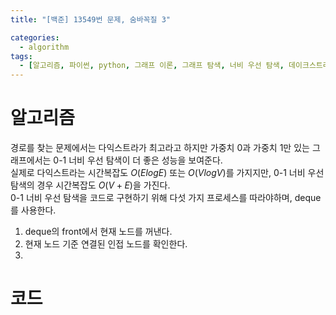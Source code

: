 ```yaml
---
title: "[백준] 13549번 문제, 숨바꼭질 3"

categories:
  - algorithm
tags:
  - [알고리즘, 파이썬, python, 그래프 이론, 그래프 탐색, 너비 우선 탐색, 데이크스트라, 0-1 너비 우선 탐색]
---
```


# 알고리즘
경로를 찾는 문제에서는 다익스트라가 최고라고 하지만 가중치 0과 가중치 1만 있는 그래프에서는 0-1 너비 우선 탐색이 더 좋은 성능을 보여준다.   
실제로 다익스트라는 시간복잡도 $O(ElogE)$ 또는  $O(VlogV)$를 가지지만, 0-1 너비 우선 탐색의 경우 시간복잡도 $O(V+E)$을 가진다.   
0-1 너비 우선 탐색을 코드로 구현하기 위해 다섯 가지 프로세스를 따라야하며, deque를 사용한다.   
1. deque의 front에서 현재 노드를 꺼낸다.
2. 현재 노드 기준 연결된 인접 노드를 확인한다.
3. 


# 코드
```python

```